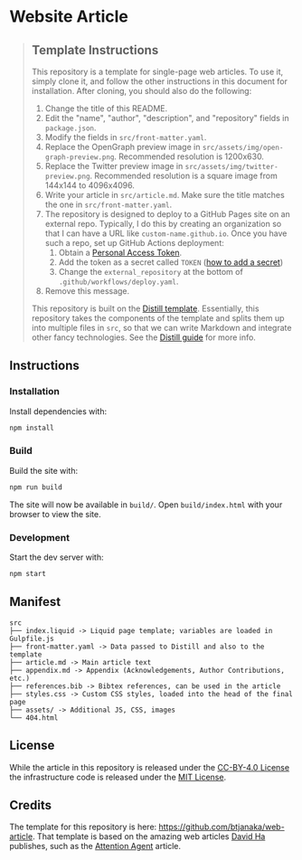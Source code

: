 # Website Article

> ## Template Instructions
>
> This repository is a template for single-page web articles. To use it, simply
> clone it, and follow the other instructions in this document for installation.
> After cloning, you should also do the following:
>
> 1. Change the title of this README.
> 1. Edit the "name", "author", "description", and "repository" fields in
>    `package.json`.
> 1. Modify the fields in `src/front-matter.yaml`.
> 1. Replace the OpenGraph preview image in
>    `src/assets/img/open-graph-preview.png`. Recommended resolution is
>    1200x630.
> 1. Replace the Twitter preview image in `src/assets/img/twitter-preview.png`.
>    Recommended resolution is a square image from 144x144 to 4096x4096.
> 1. Write your article in `src/article.md`. Make sure the title matches the one
>    in `src/front-matter.yaml`.
> 1. The repository is designed to deploy to a GitHub Pages site on an external
>    repo. Typically, I do this by creating an organization so that I can have a
>    URL like `custom-name.github.io`. Once you have such a repo, set up GitHub
>    Actions deployment:
>    1. Obtain a
>       [Personal Access Token](https://docs.github.com/en/free-pro-team@latest/github/authenticating-to-github/creating-a-personal-access-token).
>    1. Add the token as a secret called `TOKEN`
>       ([how to add a secret](https://docs.github.com/en/free-pro-team@latest/actions/reference/encrypted-secrets#creating-encrypted-secrets-for-a-repository))
>    1. Change the `external_repository` at the bottom of
>       `.github/workflows/deploy.yaml`.
> 1. Remove this message.
>
> This repository is built on the
> [Distill template](https://github.com/distillpub/template). Essentially, this
> repository takes the components of the template and splits them up into
> multiple files in `src`, so that we can write Markdown and integrate other
> fancy technologies. See the [Distill guide](https://distill.pub/guide/) for
> more info.

## Instructions

### Installation

Install dependencies with:

```bash
npm install
```

### Build

Build the site with:

```bash
npm run build
```

The site will now be available in `build/`. Open `build/index.html` with your
browser to view the site.

### Development

Start the dev server with:

```bash
npm start
```

## Manifest

```text
src
├── index.liquid -> Liquid page template; variables are loaded in Gulpfile.js
├── front-matter.yaml -> Data passed to Distill and also to the template
├── article.md -> Main article text
├── appendix.md -> Appendix (Acknowledgements, Author Contributions, etc.)
├── references.bib -> Bibtex references, can be used in the article
├── styles.css -> Custom CSS styles, loaded into the head of the final page
├── assets/ -> Additional JS, CSS, images
└── 404.html
```

## License

While the article in this repository is released under the
[CC-BY-4.0 License](LICENSE) the infrastructure code is released under the
[MIT License](LICENSE_MIT).

## Credits

The template for this repository is here:
<https://github.com/btjanaka/web-article>. That template is based on the amazing
web articles [David Ha](https://github.com/hardmaru) publishes, such as the
[Attention Agent](https://github.com/attentionagent/attentionagent.github.io)
article.
